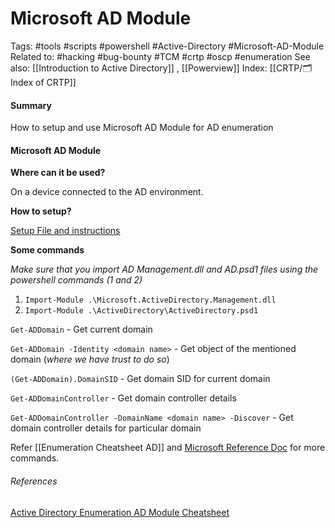 # Microsoft AD Module
Tags: #tools #scripts #powershell #Active-Directory #Microsoft-AD-Module
Related to: #hacking #bug-bounty #TCM #crtp #oscp #enumeration
See also: [[Introduction to Active Directory]] , [[Powerview]]
Index: [[CRTP/🗂️ Index of CRTP]]

#### Summary
How to setup and use Microsoft AD Module for AD enumeration

#### Microsoft AD Module

**Where can it be used?**

On a device connected to the AD environment.

**How to setup?**

[Setup File and instructions](https://github.com/samratashok/ADModule)

**Some commands**

_Make sure that you import AD Management.dll and AD.psd1 files using the powershell commands (1 and 2)_

1. `Import-Module .\Microsoft.ActiveDirectory.Management.dll`
2. `Import-Module .\ActiveDirectory\ActiveDirectory.psd1`

`Get-ADDomain` - Get current domain

`Get-ADDomain -Identity <domain name>` - Get object of the mentioned domain (_where we have trust to do so_)

`(Get-ADDomain).DomainSID` - Get domain SID for current domain

`Get-ADDomainController` - Get domain controller details

`Get-ADDomainController -DomainName <domain name> -Discover` - Get domain controller details for particular domain

Refer [[Enumeration Cheatsheet AD]] and [Microsoft Reference Doc](https://docs.microsoft.com/en-us/powershell/module/activedirectory/?view=windowsserver2022-ps) for more commands.

###### References
[Active Directory Enumeration AD Module Cheatsheet](https://github.com/S1ckB0y1337/Active-Directory-Exploitation-Cheat-Sheet#using-ad-module)

